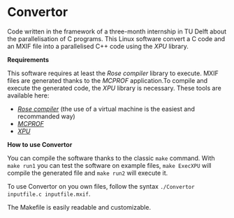 # Convertor

Code written in the framework of a three-month internship in TU Delft about the parallelisation of C programs. This Linux software convert a C code and an MXIF file into a parallelised C++ code using the *XPU* library.

**Requirements**

This software requires at least the *Rose compiler* library to execute. MXIF files are generated thanks to the *MCPROF* application.To compile and execute the generated code, the *XPU* library is necessary. These tools are available here:

- [*Rose compiler*](http://rosecompiler.org/) (the use of a virtual machine is the easiest and recommanded way)
- [*MCPROF*](https://bitbucket.org/imranashraf/mcprof)
- [*XPU*](http://www.xpu-project.net/en/index.php)

**How to use Convertor**

You can compile the software thanks to the classic `make` command. With `make run1` you can test the software on example files, `make ExecXPU` will compile the generated file and `make run2` will execute it.

To use Convertor on you own files, follow the syntax `./Convertor inputfile.c inputfile.mxif`.

The Makefile is easily readable and customizable.
